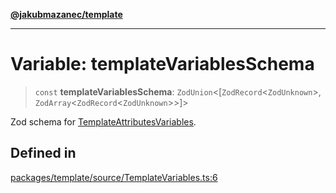 [**@jakubmazanec/template**](../README.md)

---

# Variable: templateVariablesSchema

> `const` **templateVariablesSchema**: `ZodUnion`\<[`ZodRecord`\<`ZodUnknown`\>,
> `ZodArray`\<`ZodRecord`\<`ZodUnknown`\>\>]\>

Zod schema for [TemplateAttributesVariables](../type-aliases/TemplateAttributesVariables.md).

## Defined in

[packages/template/source/TemplateVariables.ts:6](https://github.com/jakubmazanec/tools/blob/a4967209f10f2b04ade958bd873ac46f1290cee7/packages/template/source/TemplateVariables.ts#L6)
